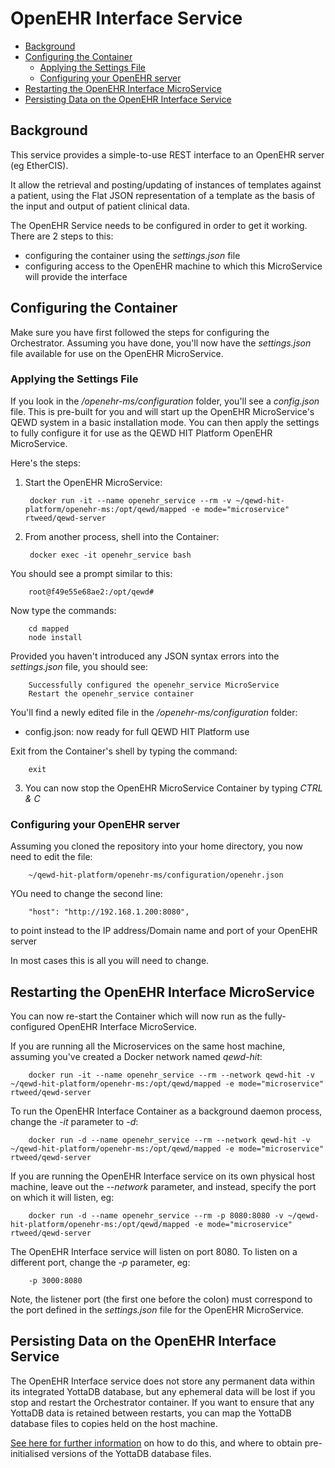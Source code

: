 # OpenEHR Interface Service

- [Background](#background)
- [Configuring the Container](#configuring-the-container)
  - [Applying the Settings File](#applying-the-settings-file)
  - [Configuring your OpenEHR server](#configuring-your-openehr-server)
- [Restarting the OpenEHR Interface MicroService](#re-starting-the-openehr-interface-microService)
- [Persisting Data on the OpenEHR Interface Service](#persisting-data-on-the-openehr-interface-service)


## Background

This service provides a simple-to-use REST interface to an OpenEHR server (eg EtherCIS).

It allow the retrieval and posting/updating of instances of templates against a patient, using
the Flat JSON representation of a template as the basis of the input and output of patient
clinical data.

The OpenEHR Service needs to be configured in order to get it working.  There are 2 steps to this:

- configuring the container using the *settings.json* file
- configuring access to the OpenEHR machine to which this MicroService will provide the interface


## Configuring the Container

Make sure you have first followed the steps for configuring the Orchestrator. Assuming 
you have done, you'll now have the *settings.json* file available for use on the
OpenEHR MicroService.


### Applying the Settings File

If you look in the */openehr-ms/configuration* folder, you'll see a *config.json* file.  This is
pre-built for you and will start up the OpenEHR MicroService's QEWD system in a basic installation mode.
You can then apply the settings to fully configure it for use as the QEWD HIT Platform
 OpenEHR MicroService.

Here's the steps:

1) Start the OpenEHR MicroService:

        docker run -it --name openehr_service --rm -v ~/qewd-hit-platform/openehr-ms:/opt/qewd/mapped -e mode="microservice" rtweed/qewd-server

2) From another process, shell into the Container:

        docker exec -it openehr_service bash

You should see a prompt similar to this:

        root@f49e55e68ae2:/opt/qewd#

Now type the commands:

        cd mapped
        node install

Provided you haven't introduced any JSON syntax errors into the *settings.json* file, you should see:

        Successfully configured the openehr_service MicroService
        Restart the openehr_service container


You'll find a newly edited file in the */openehr-ms/configuration* folder:

- config.json: now ready for full QEWD HIT Platform use


Exit from the Container's shell by typing the command:

        exit


3) You can now stop the OpenEHR MicroService Container by typing *CTRL & C*


### Configuring your OpenEHR server

Assuming you cloned the repository into your home directory, you now need to edit the file:

        ~/qewd-hit-platform/openehr-ms/configuration/openehr.json


YOu need to change the second line:

        "host": "http://192.168.1.200:8080",

to point instead to the IP address/Domain name and port of your OpenEHR server


In most cases this is all you will need to change.


## Restarting the OpenEHR Interface MicroService

You can now re-start the Container which will now run as the fully-configured OpenEHR Interface MicroService.

If you are running all the Microservices on the same host machine, assuming you've created
a Docker network named *qewd-hit*:

        docker run -it --name openehr_service --rm --network qewd-hit -v ~/qewd-hit-platform/openehr-ms:/opt/qewd/mapped -e mode="microservice" rtweed/qewd-server

To run the OpenEHR Interface Container as a background daemon process, change the *-it* parameter to *-d*:

        docker run -d --name openehr_service --rm --network qewd-hit -v ~/qewd-hit-platform/openehr-ms:/opt/qewd/mapped -e mode="microservice" rtweed/qewd-server

If you are running the OpenEHR Interface service on its own physical host machine, leave out 
the *--network* parameter, and instead, specify the port on which it will listen, eg:

        docker run -d --name openehr_service --rm -p 8080:8080 -v ~/qewd-hit-platform/openehr-ms:/opt/qewd/mapped -e mode="microservice" rtweed/qewd-server

The OpenEHR Interface service will listen on port 8080.  To listen on a different port, 
change the *-p* parameter, eg:

        -p 3000:8080

Note, the listener port (the first one before the colon) must correspond to the port 
defined in the *settings.json* file for the OpenEHR MicroService.


## Persisting Data on the OpenEHR Interface Service

The OpenEHR Interface service does not store any permanent data within its integrated YottaDB database, but any
ephemeral data will be lost if you stop and restart the Orchestrator container.  If you want to
ensure that any YottaDB data is retained between restarts, you can map the YottaDB database files to
copies held on the host machine.  

[See here for further information](https://github.com/robtweed/yotta-gbldir-files) on how to do this, and
where to obtain pre-initialised versions of the YottaDB database files.
